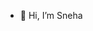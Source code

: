 - 👋 Hi, I’m Sneha 

<!---
sneharc16/sneharc16 is a ✨ special ✨ repository because its `README.md` (this file) appears on your GitHub profile.
You can click the Preview link to take a look at your changes.
--->
